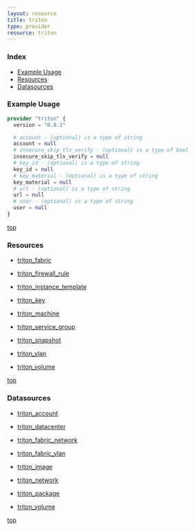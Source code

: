 ```yaml
---
layout: resource
title: triton
type: provider
resource: triton
---
```


### Index

- [Example Usage](#example-usage)
- [Resources](#resources)
- [Datasources](#datasources)

### Example Usage

```terraform
provider "triton" {
  version = "0.8.1"

  # account - (optional) is a type of string
  account = null
  # insecure_skip_tls_verify - (optional) is a type of bool
  insecure_skip_tls_verify = null
  # key_id - (optional) is a type of string
  key_id = null
  # key_material - (optional) is a type of string
  key_material = null
  # url - (optional) is a type of string
  url = null
  # user - (optional) is a type of string
  user = null
}
```

[top](#index)

### Resources


- [triton_fabric](./r/triton_fabric.md)

- [triton_firewall_rule](./r/triton_firewall_rule.md)

- [triton_instance_template](./r/triton_instance_template.md)

- [triton_key](./r/triton_key.md)

- [triton_machine](./r/triton_machine.md)

- [triton_service_group](./r/triton_service_group.md)

- [triton_snapshot](./r/triton_snapshot.md)

- [triton_vlan](./r/triton_vlan.md)

- [triton_volume](./r/triton_volume.md)


[top](#index)

### Datasources


- [triton_account](./d/triton_account.md)

- [triton_datacenter](./d/triton_datacenter.md)

- [triton_fabric_network](./d/triton_fabric_network.md)

- [triton_fabric_vlan](./d/triton_fabric_vlan.md)

- [triton_image](./d/triton_image.md)

- [triton_network](./d/triton_network.md)

- [triton_package](./d/triton_package.md)

- [triton_volume](./d/triton_volume.md)


[top](#index)